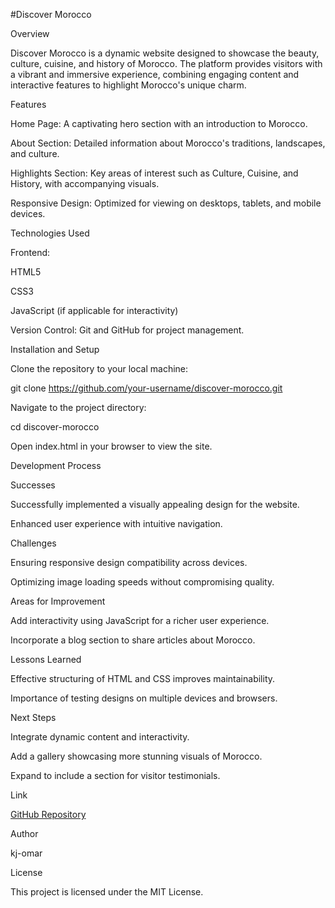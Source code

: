 #Discover Morocco

Overview

Discover Morocco is a dynamic website designed to showcase the beauty, culture, cuisine, and history of Morocco. The platform provides visitors with a vibrant and immersive experience, combining engaging content and interactive features to highlight Morocco's unique charm.

Features

Home Page: A captivating hero section with an introduction to Morocco.

About Section: Detailed information about Morocco's traditions, landscapes, and culture.

Highlights Section: Key areas of interest such as Culture, Cuisine, and History, with accompanying visuals.

Responsive Design: Optimized for viewing on desktops, tablets, and mobile devices.

Technologies Used

Frontend:

HTML5

CSS3

JavaScript (if applicable for interactivity)

Version Control: Git and GitHub for project management.

Installation and Setup

Clone the repository to your local machine:

git clone https://github.com/your-username/discover-morocco.git

Navigate to the project directory:

cd discover-morocco

Open index.html in your browser to view the site.

Development Process

Successes

Successfully implemented a visually appealing design for the website.

Enhanced user experience with intuitive navigation.

Challenges

Ensuring responsive design compatibility across devices.

Optimizing image loading speeds without compromising quality.

Areas for Improvement

Add interactivity using JavaScript for a richer user experience.

Incorporate a blog section to share articles about Morocco.

Lessons Learned

Effective structuring of HTML and CSS improves maintainability.

Importance of testing designs on multiple devices and browsers.

Next Steps

Integrate dynamic content and interactivity.

Add a gallery showcasing more stunning visuals of Morocco.

Expand to include a section for visitor testimonials.

Link

[GitHub Repository](https://github.com/kj-omar/discover-morocco)

Author

kj-omar

License

This project is licensed under the MIT License.
